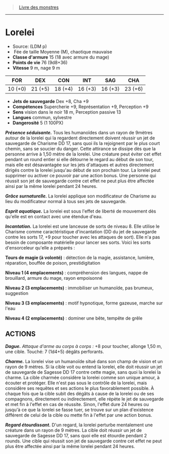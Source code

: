 ﻿> [Livre des monstres](tome_of_beasts.md)

---

# Lorelei

- Source: (LDM p)
-  Fée de taille Moyenne (M), chaotique mauvaise
- **Classe d'armure** 15 (18 avec armure du mage)
- **Points de vie** 76 (9d8+36)
- **Vitesse** 9 m, nage 9 m

|FOR|DEX|CON|INT|SAG|CHA|
|---|---|---|---|---|---|
|10 (+0)|21 (+5)|18 (+4)|16 (+3)|16 (+3)|23 (+6)|

- **Jets de sauvegarde** Dex +8, Cha +9
- **Compétences** Supercherie +9, Représentation +9, Perception +9
- **Sens** vision dans le noir 18 m, Perception passive 13
- **Langues** commun, sylvestre
- **Dangerosité** 5 (1 100PX)

**_Présence séduisante._** Tous les humanoïdes dans un rayon de 9mètres autour de la lorelei qui la regardent directement doivent réussir un jet de sauvegarde de Charisme DD 17, sans quoi ils la rejoignent par le plus court chemin, sans se soucier du danger. Cette attirance se dissipe dès que la personne arrive à 1,50 mètre de la lorelei. Une créature peut éviter cet effet pendant un round entier si elle détourne le regard au début de son tour, mais elle est désavantagée sur les jets d'attaques et autres directement dirigés contre la lorelei jusqu'au début de son prochain tour. La lorelei peut supprimer ou activer ce pouvoir par une action bonus. Une personne qui réussit son jet de sauvegarde contre cet effet ne peut plus être affectée ainsi par la même lorelei pendant 24 heures.

**_Grâce surnaturelle._** La lorelei applique son modificateur de Charisme au lieu du modificateur normal à tous ses jets de sauvegarde.

**_Esprit aquatique._** La lorelei est sous l'effet de liberté de mouvement
dès qu'elle est en contact avec une étendue d'eau.

**_Incantation._** La lorelei est une lanceuse de sorts de niveau 8. Elle utilise le Charisme comme caractéristique d'incantation (DD du jet de sauvegarde contre les sorts 17, +9 pour toucher avec les attaques de sort). Elle n'a pas besoin de composante matérielle pour lancer ses sorts. Voici les sorts d'ensorceleur qu'elle a préparés :

**Tours de magie (à volonté)** : détection de la magie, assistance, lumière, réparation, bouffée de poison, prestidigitation

**Niveau 1 (4 emplacements)** : compréhension des langues, nappe de brouillard, armure du mage, rayon empoisonné

**Niveau 2 (3 emplacements)** : immobiliser un humanoïde, pas brumeux, suggestion

**Niveau 3 (3 emplacements)** : motif hypnotique, forme gazeuse, marche sur l'eau

**Niveau 4 (2 emplacements)** : dominer une bête, tempête de grêle

## ACTIONS

**_Dague._** _Attaque d'arme au corps à corps :_ +8 pour toucher, allonge 1,50 m, une cible. Touché: 7 (1d4+5) dégâts perforants.

**_Charme._** La lorelei vise un humanoïde situé dans son champ de vision et un rayon de 9 mètres. Si la cible voit ou entend la lorelei, elle doit réussir un jet de sauvegarde de Sagesse DD 17 contre cette magie, sans quoi la lorelei la charme. La cible charmée considère la lorelei comme son unique amour, à écouter et protéger. Elle n'est pas sous le contrôle de la lorelei, mais considère ses requêtes et ses actions le plus favorablement possible. À chaque fois que la cible subit des dégâts à cause de la lorelei ou de ses compagnons, directement ou indirectement, elle répète le jet de sauvegarde et met fin à l'effet en cas de réussite. Sinon, l'effet dure 24 heures ou jusqu'à ce que la lorelei se fasse tuer, se trouve sur un plan d'existence différent de celui de la cible ou mette fin à l'effet par une action bonus.

**_Regard étourdissant._** D'un regard, la lorelei perturbe mentalement une créature dans un rayon de 9 mètres. La cible doit réussir un jet de sauvegarde de Sagesse DD 17, sans quoi elle est étourdie pendant 2 rounds. Une cible qui réussit son jet de sauvegarde contre cet effet ne peut plus être affectée ainsi par la même lorelei pendant 24 heures.


